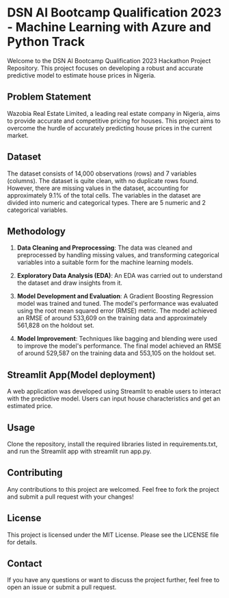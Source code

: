 # DSN AI Bootcamp Qualification 2023 - Machine Learning with Azure and Python Track

Welcome to the DSN AI Bootcamp Qualification 2023 Hackathon Project Repository. This project focuses on developing a robust and accurate predictive model to estimate house prices in Nigeria.

## Problem Statement

Wazobia Real Estate Limited, a leading real estate company in Nigeria, aims to provide accurate and competitive pricing for houses. This project aims to overcome the hurdle of accurately predicting house prices in the current market.

## Dataset

The dataset consists of 14,000 observations (rows) and 7 variables (columns). The dataset is quite clean, with no duplicate rows found. However, there are missing values in the dataset, accounting for approximately 9.1% of the total cells. The variables in the dataset are divided into numeric and categorical types. There are 5 numeric and 2 categorical variables.

## Methodology

1. **Data Cleaning and Preprocessing**: The data was cleaned and preprocessed by handling missing values, and transforming categorical variables into a suitable form for the machine learning models.

2. **Exploratory Data Analysis (EDA)**: An EDA was carried out to understand the dataset and draw insights from it.

3. **Model Development and Evaluation**: A Gradient Boosting Regression model was trained and tuned. The model's performance was evaluated using the root mean squared error (RMSE) metric. The model achieved an RMSE of around 533,609 on the training data and approximately 561,828 on the holdout set.

4. **Model Improvement**: Techniques like bagging and blending were used to improve the model's performance. The final model achieved an RMSE of around 529,587 on the training data and 553,105 on the holdout set.

## Streamlit App(Model deployment)

A web application was developed using Streamlit to enable users to interact with the predictive model. Users can input house characteristics and get an estimated price.

## Usage
Clone the repository, install the required libraries listed in requirements.txt, and run the Streamlit app with streamlit run app.py.

## Contributing
Any contributions to this project are welcomed. Feel free to fork the project and submit a pull request with your changes!

## License
This project is licensed under the MIT License. Please see the LICENSE file for details.

## Contact
If you have any questions or want to discuss the project further, feel free to open an issue or submit a pull request.